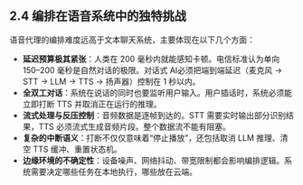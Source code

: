 ## 2.4 编排在语音系统中的独特挑战
语音代理的编排难度远高于文本聊天系统，主要体现在以下几个方面：

- **延迟预算极其紧张**：人类在 200 毫秒内就能感知卡顿。电信标准认为单向 150–200 毫秒是自然对话的极限。对话式 AI必须把端到端延迟（麦克风 → STT → LLM → TTS → 扬声器）控制在 1 秒以内。
- **全双工对话**：系统在说话的同时也要监听用户输入。用户插话时，系统必须能立即打断 TTS 并取消正在运行的推理。
- **流式处理与反压控制**：音频数据是逐帧到达的。STT 需要实时输出部分识别结果，TTS 必须流式生成音频片段。整个数据流不能有阻塞。
- **复杂的中断语义**：打断不仅仅意味着“停止播放”，还包括取消 LLM 推理、清空 TTS 缓冲、重置状态机。
- **边缘环境的不确定性**：设备噪声、网络抖动、带宽限制都会影响编排逻辑。系统需要决定哪些任务在本地执行，哪些放在云端。